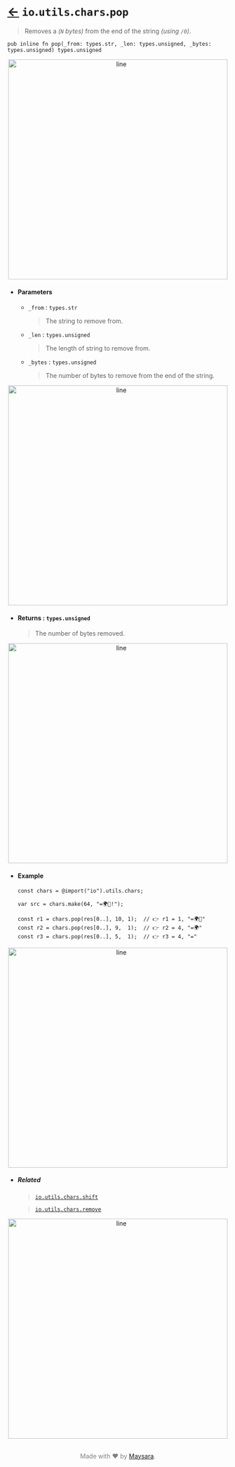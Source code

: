 # [←](../readme.md) `io`.`utils`.`chars`.`pop`

>  Removes a _(`N` bytes)_ from the end of the string _(using `/0`)_.

```zig
pub inline fn pop(_from: types.str, _len: types.unsigned, _bytes: types.unsigned) types.unsigned
```


<div align="center">
<img src="https://raw.githubusercontent.com/Super-ZIG/io/refs/heads/main/docs/dist/img/md/line.png" alt="line" style="width:500px;"/>
</div>

- #### Parameters

    - `_from` : `types.str`

        > The string to remove from.


    - `_len` : `types.unsigned`

        > The length of string to remove from.

    - `_bytes` : `types.unsigned`

        > The number of bytes to remove from the end of the string.

<div align="center">
<img src="https://raw.githubusercontent.com/Super-ZIG/io/refs/heads/main/docs/dist/img/md/line.png" alt="line" style="width:500px;"/>
</div>

- #### Returns : `types.unsigned`

    > The number of bytes removed.

<div align="center">
<img src="https://raw.githubusercontent.com/Super-ZIG/io/refs/heads/main/docs/dist/img/md/line.png" alt="line" style="width:500px;"/>
</div>

- #### Example

    ```zig
    const chars = @import("io").utils.chars;
    ```

    ```zig
    var src = chars.make(64, "=🌍🌟!");

    const r1 = chars.pop(res[0..], 10, 1);  // 👉 r1 = 1, "=🌍🌟"
    const r2 = chars.pop(res[0..], 9,  1);  // 👉 r2 = 4, "=🌍"
    const r3 = chars.pop(res[0..], 5,  1);  // 👉 r3 = 4, "="
    ```

<div align="center">
<img src="https://raw.githubusercontent.com/Super-ZIG/io/refs/heads/main/docs/dist/img/md/line.png" alt="line" style="width:500px;"/>
</div>

- ##### Related

  > [`io.utils.chars.shift`](./shift.md)

  > [`io.utils.chars.remove`](./remove.md)

<div align="center">
<img src="https://raw.githubusercontent.com/Super-ZIG/io/refs/heads/main/docs/dist/img/md/line.png" alt="line" style="width:500px;"/>
</div>

<p align="center" style="color:grey;"><br />Made with ❤️ by <a href="http://github.com/maysara-elshewehy" target="blank">Maysara</a>.</p>